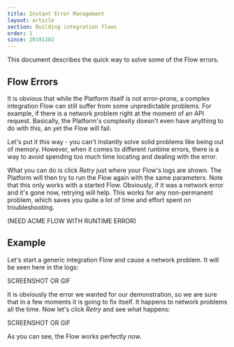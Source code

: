 ```yaml
---
title: Instant Error Management
layout: article
section: Building integration flows
order: 1
since: 20191202
---
```


This document describes the quick way to solve some of the Flow errors.

## Flow Errors
It is obvious that while the Platform itself is not error-prone, a complex integration Flow can still suffer from some unpredictable problems. For example, if there is a network problem right at the moment of an API request. Basically, the Platform's complexity doesn't even have anything to do with this, an yet the Flow will fail.

Let's put it this way - you can't instantly solve solid problems like being out of memory. However, when it comes to different runtime errors, there is a way to avoid spending too much time locating and dealing with the error.

What you can do is click *Retry* just where your Flow's logs are shown. The Platform will then try to run the Flow again with the same parameters. Note that this only works with a started Flow. Obviously, if it was a network error and it's gone now, retrying will help. This works for any non-permanent problem, which saves you quite a lot of time and effort spent on troubleshooting.   

(NEED ACME FLOW WITH RUNTIME ERROR)

## Example
Let's start a generic integration Flow and cause a network problem. It will be seen here in the logs:

SCREENSHOT OR GIF

It is obviously the error we wanted for our demonstration, so we are sure that in a few moments it is going to fix itself. It happens to network problems all the time. Now let's click *Retry* and see what happens:

SCREENSHOT OR GIF

As you can see, the Flow works perfectly now. 
